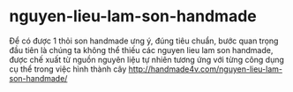 # nguyen-lieu-lam-son-handmade
Để có được 1 thỏi son handmade ưng ý, đúng tiêu chuẩn, bước quan trọng đầu tiên là chúng ta không thể thiếu các nguyen lieu lam son handmade, được chế xuất từ nguồn nguyên liệu tự nhiên tương ứng với từng công dụng cụ thể trong việc hình thành cây http://handmade4v.com/nguyen-lieu-lam-son-handmade/
